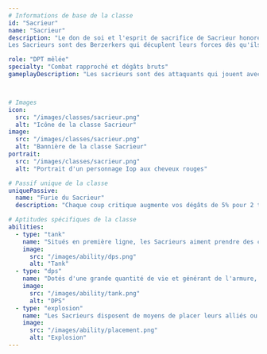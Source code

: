 ```yaml
---
# Informations de base de la classe
id: "Sacrieur"
name: "Sacrieur"
description: "Le don de soi et l'esprit de sacrifice de Sacrieur honorent ses alliés.
Les Sacrieurs sont des Berzerkers qui décuplent leurs forces dès qu'ils sont frappés ! N'ayant pas peur de recevoir des coups, ni de s'exposer aux blessures, ils seront souvent en première ligne."

role: "DPT mêlée"
specialty: "Combat rapproché et dégâts bruts"
gameplayDescription: "Les sacrieurs sont des attaquants qui jouent avec la mort, en restant souvent en dessous de 50% de vie"



# Images
icon:
  src: "/images/classes/sacrieur.png"
  alt: "Icône de la classe Sacrieur"
image:
  src: "/images/classes/sacrieur.png"
  alt: "Bannière de la classe Sacrieur"
portrait:
  src: "/images/classes/sacrieur.png"
  alt: "Portrait d'un personnage Iop aux cheveux rouges"

# Passif unique de la classe
uniquePassive:
  name: "Furie du Sacrieur"
  description: "Chaque coup critique augmente vos dégâts de 5% pour 2 tours. Cumulable jusqu'à 3 fois."

# Aptitudes spécifiques de la classe
abilities:
  - type: "tank"
    name: "Situés en première ligne, les Sacrieurs aiment prendre des coups pour en rendre le double. Experts en combat rapproché, ils se mettent en danger pour se battre plus efficacement."
    image:
      src: "/images/ability/dps.png"
      alt: "Tank"
  - type: "dps"
    name: "Dotés d'une grande quantité de vie et générant de l'armure, les Sacrieurs encaissent plus facilement les coups que les autres classes"
    image:
      src: "/images/ability/tank.png"
      alt: "DPS" 
  - type: "explosion"
    name: "Les Sacrieurs disposent de moyens de placer leurs alliés ou leurs adversaires sur de grandes distances, faisant d’eux un atout stratégique pour leur équipe"
    image:
      src: "/images/ability/placement.png"
      alt: "Explosion"
---
```

